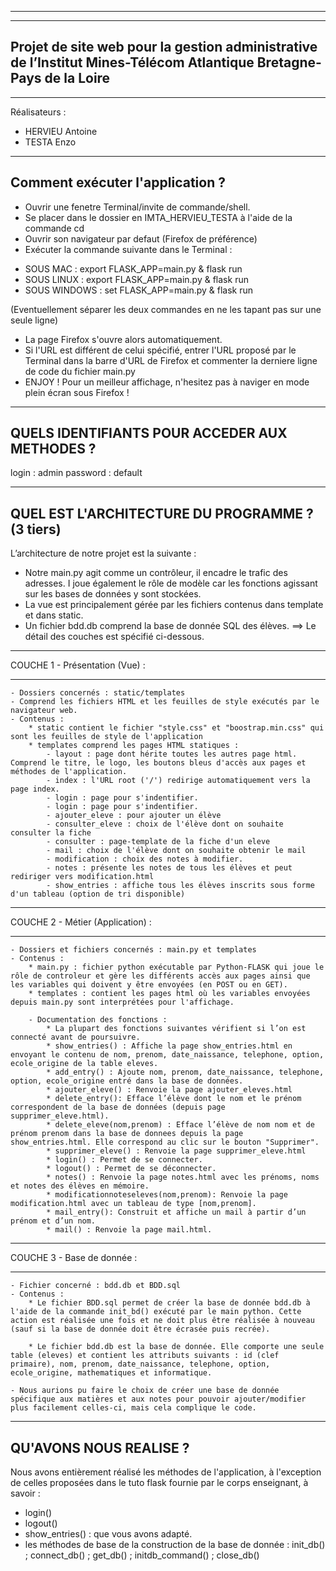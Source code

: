 ***************************************************************
---------------------------------------------------------------
Projet de site web pour la gestion administrative de l’Institut Mines-Télécom Atlantique Bretagne-Pays de la Loire
---------------------------------------------------------------
***************************************************************

Réalisateurs :
- HERVIEU Antoine
- TESTA Enzo

--------------------------------
Comment exécuter l'application ? 
--------------------------------

* Ouvrir une fenetre Terminal/invite de commande/shell. 
* Se placer dans le dossier en IMTA_HERVIEU_TESTA à l'aide de la commande cd <folder>
* Ouvrir son navigateur par defaut (Firefox de préférence)
* Exécuter la commande suivante dans le Terminal : 

- SOUS MAC : export FLASK_APP=main.py & flask run
- SOUS LINUX : export FLASK_APP=main.py & flask run
- SOUS WINDOWS : set FLASK_APP=main.py & flask run

(Eventuellement séparer les deux commandes en ne les tapant pas sur une seule ligne)

* La page Firefox s'ouvre alors automatiquement. 
* Si l'URL est différent de celui spécifié, entrer l'URL proposé par le Terminal dans la barre d'URL de Firefox et commenter la derniere ligne de code du fichier main.py 
* ENJOY ! Pour un meilleur affichage, n'hesitez pas à naviger en mode plein écran sous Firefox ! 

----------------------------------------------
QUELS IDENTIFIANTS POUR ACCEDER AUX METHODES ? 
----------------------------------------------

login : admin
password : default

------------------------------------------------
QUEL EST L'ARCHITECTURE DU PROGRAMME ? (3 tiers)
------------------------------------------------

L’architecture de notre projet est la suivante : 
- Notre main.py agit comme un contrôleur, il encadre le trafic des adresses. I joue également le rôle de modèle car les fonctions agissant sur les bases de données y sont stockées.
- La vue est principalement gérée par les fichiers contenus dans template et dans static. 
- Un fichier bdd.db comprend la base de donnée SQL des élèves.
==> Le détail des couches est spécifié ci-dessous.

*******************************
COUCHE 1 - Présentation (Vue) : 
*******************************
    - Dossiers concernés : static/templates
    - Comprend les fichiers HTML et les feuilles de style exécutés par le navigateur web. 
    - Contenus : 
        * static contient le fichier "style.css" et "boostrap.min.css" qui sont les feuilles de style de l'application
        * templates comprend les pages HTML statiques :
            - layout : page dont hérite toutes les autres page html. Comprend le titre, le logo, les boutons bleus d'accès aux pages et méthodes de l'application.
            - index : l'URL root ('/') redirige automatiquement vers la page index.
            - login : page pour s'indentifier.
            - login : page pour s'indentifier.
            - ajouter_eleve : pour ajouter un élève
            - consulter_eleve : choix de l'élève dont on souhaite consulter la fiche
            - consulter : page-template de la fiche d'un eleve
            - mail : choix de l'élève dont on souhaite obtenir le mail
            - modification : choix des notes à modifier.
            - notes : présente les notes de tous les élèves et peut rediriger vers modification.html
            - show_entries : affiche tous les élèves inscrits sous forme d'un tableau (option de tri disponible)


*********************************
COUCHE 2 - Métier (Application) : 
*********************************

    - Dossiers et fichiers concernés : main.py et templates
    - Contenus :
        * main.py : fichier python exécutable par Python-FLASK qui joue le rôle de controleur et gère les différents accès aux pages ainsi que les variables qui doivent y être envoyées (en POST ou en GET).
        * templates : contient les pages html où les variables envoyées depuis main.py sont interprétées pour l'affichage.

        - Documentation des fonctions : 
            * La plupart des fonctions suivantes vérifient si l’on est connecté avant de poursuivre.
            * show_entries() : Affiche la page show_entries.html en envoyant le contenu de nom, prenom, date_naissance, telephone, option, ecole_origine de la table eleves.
            * add_entry() : Ajoute nom, prenom, date_naissance, telephone, option, ecole_origine entré dans la base de données.
            * ajouter_eleve() : Renvoie la page ajouter_eleves.html
            * delete_entry(): Efface l’élève dont le nom et le prénom correspondent de la base de données (depuis page supprimer_eleve.html).
            * delete_eleve(nom,prenom) : Efface l’élève de nom nom et de prénom prenom dans la base de donnees depuis la page show_entries.html. Elle correspond au clic sur le bouton "Supprimer".
            * supprimer_eleve() : Renvoie la page supprimer_eleve.html
            * login() : Permet de se connecter.
            * logout() : Permet de se déconnecter.
            * notes() : Renvoie la page notes.html avec les prénoms, noms et notes des élèves en mémoire.
            * modificationnoteseleves(nom,prenom): Renvoie la page modification.html avec un tableau de type [nom,prenom].
            * mail_entry(): Construit et affiche un mail à partir d’un prénom et d’un nom.
            * mail() : Renvoie la page mail.html.


***************************
COUCHE 3 - Base de donnée :  
***************************

    - Fichier concerné : bdd.db et BDD.sql
    - Contenus :
        * Le fichier BDD.sql permet de créer la base de donnée bdd.db à l'aide de la commande init_bd() exécuté par le main python. Cette action est réalisée une fois et ne doit plus être réalisée à nouveau (sauf si la base de donnée doit être écrasée puis recrée).

        * Le fichier bdd.db est la base de donnée. Elle comporte une seule table (eleves) et contient les attributs suivants : id (clef primaire), nom, prenom, date_naissance, telephone, option, ecole_origine, mathematiques et informatique.

    - Nous aurions pu faire le choix de créer une base de donnée spécifique aux matières et aux notes pour pouvoir ajouter/modifier plus facilement celles-ci, mais cela complique le code.



-----------------------
QU'AVONS NOUS REALISE ? 
-----------------------

Nous avons entièrement réalisé les méthodes de l'application, à l'exception de celles proposées dans le tuto flask fournie par le corps enseignant, à savoir : 

- login()
- logout()
- show_entries() : que vous avons adapté.
- les méthodes de base de la construction de la base de donnée : init_db() ; connect_db() ; get_db() ; initdb_command() ; close_db()

